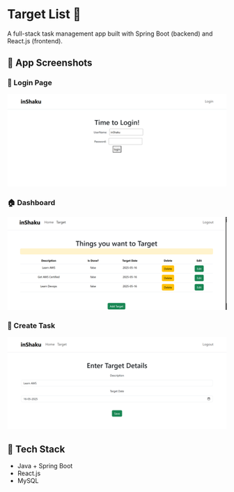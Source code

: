 # Target List 🎯

A full-stack task management app built with Spring Boot (backend) and React.js (frontend).

## 📸 App Screenshots

### 🔐 Login Page
![Login](./assets/login.png)

### 🏠 Dashboard
![Dashboard](./assets/dashboard.png)

### 📝 Create Task
![Create Task](./assets/create-task.png)


## 🚀 Tech Stack

- Java + Spring Boot
- React.js
- MySQL
